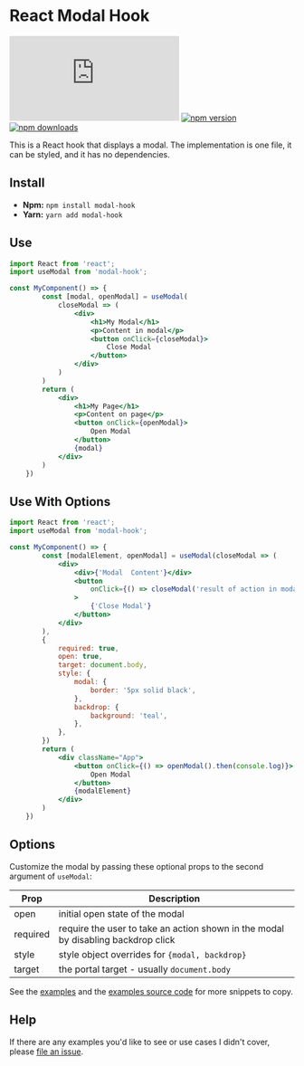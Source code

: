 # React Modal Hook

![gzip size](http://img.badgesize.io/https://unpkg.com/modal-hook/dist/index.js?compression=gzip)
[![npm version](https://img.shields.io/npm/v/modal-hook.svg)](https://www.npmjs.com/package/modal-hook)
[![npm downloads](https://img.shields.io/npm/dm/modal-hook.svg)](https://www.npmjs.com/package/modal-hook)

This is a React hook that displays a modal. The implementation is one file, it can be styled, and it has no dependencies.

## Install

-   **Npm:** `npm install modal-hook`
-   **Yarn:** `yarn add modal-hook`

## Use

```jsx
import React from 'react';
import useModal from 'modal-hook';

const MyComponent() => {
        const [modal, openModal] = useModal(
            closeModal => (
                <div>
                    <h1>My Modal</h1>
                    <p>Content in modal</p>
                    <button onClick={closeModal}>
                        Close Modal
                    </button>
                </div>
            )
        )
        return (
            <div>
                <h1>My Page</h1>
                <p>Content on page</p>
                <button onClick={openModal}>
                    Open Modal
                </button>
                {modal}
            </div>
        )
    })
```

## Use With Options

```jsx
import React from 'react';
import useModal from 'modal-hook';

const MyComponent() => {
        const [modalElement, openModal] = useModal(closeModal => (
            <div>
                <div>{'Modal  Content'}</div>
                <button
                    onClick={() => closeModal('result of action in modal')}
                >
                    {'Close Modal'}
                </button>
            </div>
        ),
        {
            required: true,
            open: true,
            target: document.body,
            style: {
                modal: {
                    border: '5px solid black',
                },
                backdrop: {
                    background: 'teal',
                },
            },
        })
        return (
            <div className="App">
                <button onClick={() => openModal().then(console.log)}>
                    Open Modal
                </button>
                {modalElement}
            </div>
        )
    })
```

## Options

Customize the modal by passing these optional props to the second argument of `useModal`:

| Prop     | Description                                             |
| -------- | ------------------------------------------------------- |
| open     | initial open state of the modal                         |
| required | require the user to take an action shown in the modal by disabling backdrop click |
| style    | style object overrides for `{modal, backdrop}`          |
| target   | the portal target - usually `document.body`             |

See the [examples](https://benshope.github.io/modal-hook) and the [examples source code](https://github.com/benshope/modal-hook/blob/master/stories.js) for more snippets to copy.

## Help

If there are any examples you'd like to see or use cases I didn't cover, please [file an issue](https://github.com/benshope/modal-hook/issues/new).

